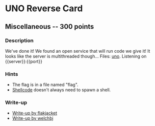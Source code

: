 # UNO Reverse Card

## Miscellaneous -- 300 points

### Description

We've done it! We found an open service that will run code we give it! It looks like the server is multithreaded though... Files: [uno](./uno). Listening on {{server}}:{{port}}

### Hints

* The flag is in a file named "flag".
* [Shellcode](https://bufferoverflows.net/developing-custom-shellcode-x64-linux/) doesn't always need to spawn a shell.


### Write-up

- [Write-up by flakjacket](https://github.com/flakjacket95/cyberstakes_2020/tree/master/misc/uno_reverse)
- [Write-up by welchbj](https://github.com/welchbj/ctf/tree/master/writeups/2020/CyberStakes/uno-reverse-card)
